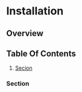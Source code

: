 # Installation

[//]: # (Additional Information on the topic goes here)

[//]: # (What will you learn)
[//]: # (Optional but highly recommended)

## Overview

[//]: # (Internal navigation)

## Table Of Contents

1. [Secion](#section)

[//]: # (Fill As many of these as you need. Use h4 and further here, do not include h1s, h2s or h3s.)

### Section

[//]: # (Optional Section)
[//]: # (## Previous)

[//]: # (Optional Section)
[//]: # (## What's Next)
